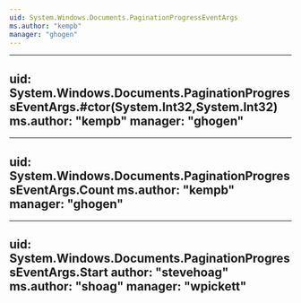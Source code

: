 ```yaml
---
uid: System.Windows.Documents.PaginationProgressEventArgs
ms.author: "kempb"
manager: "ghogen"
---
```


---
uid: System.Windows.Documents.PaginationProgressEventArgs.#ctor(System.Int32,System.Int32)
ms.author: "kempb"
manager: "ghogen"
---

---
uid: System.Windows.Documents.PaginationProgressEventArgs.Count
ms.author: "kempb"
manager: "ghogen"
---

---
uid: System.Windows.Documents.PaginationProgressEventArgs.Start
author: "stevehoag"
ms.author: "shoag"
manager: "wpickett"
---
